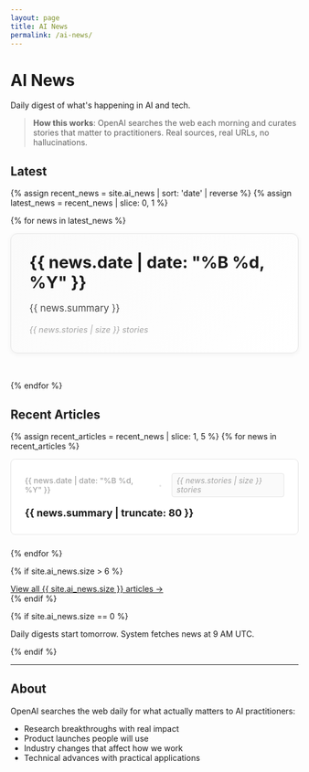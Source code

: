 ```yaml
---
layout: page
title: AI News
permalink: /ai-news/
---
```


# AI News

Daily digest of what's happening in AI and tech.

> **How this works**: OpenAI searches the web each morning and curates stories that matter to practitioners. Real sources, real URLs, no hallucinations.


## Latest

{% assign recent_news = site.ai_news | sort: 'date' | reverse %}
{% assign latest_news = recent_news | slice: 0, 1 %}

{% for news in latest_news %}
<div style="margin-bottom: 3rem;">
  <a href="{{ news.url | relative_url }}" style="text-decoration: none; display: block;">
    <div class="latest-news-highlight" style="background: linear-gradient(135deg, #fafafa 0%, white 100%); border: 1px solid #e5e5e5; border-radius: 12px; padding: 2rem; box-shadow: 0 2px 8px rgba(0, 0, 0, 0.05); transition: all 0.2s ease; cursor: pointer;" onmouseover="this.style.boxShadow='0 4px 12px rgba(0,0,0,0.1)'; this.style.transform='translateY(-2px)'" onmouseout="this.style.boxShadow='0 2px 8px rgba(0, 0, 0, 0.05)'; this.style.transform='translateY(0)'">
      <h2 style="margin-top: 0; margin-bottom: 1rem; font-size: 1.8rem; color: #1a1a1a;">{{ news.date | date: "%B %d, %Y" }}</h2>
      <div class="news-summary" style="color: #4a4a4a; margin-bottom: 1rem; font-size: 1.05rem; line-height: 1.5;">{{ news.summary }}</div>
      <div class="news-count" style="color: #a3a3a3; font-size: 0.9rem; font-style: italic;">{{ news.stories | size }} stories</div>
    </div>
  </a>
</div>
{% endfor %}


## Recent Articles

{% assign recent_articles = recent_news | slice: 1, 5 %}
{% for news in recent_articles %}
<div style="margin-bottom: 1.5rem;">
  <a href="{{ news.url | relative_url }}" style="text-decoration: none; display: block;">
    <div class="article-card" style="padding: 1.5rem; border: 1px solid #e5e5e5; border-radius: 8px; background: white; transition: all 0.2s ease; cursor: pointer;" onmouseover="this.style.boxShadow='0 4px 12px rgba(0,0,0,0.1)'; this.style.transform='translateY(-2px)'" onmouseout="this.style.boxShadow='none'; this.style.transform='translateY(0)'">
      <div class="article-meta" style="display: flex; justify-content: space-between; align-items: center; margin-bottom: 1rem; color: #a3a3a3; font-size: 0.85rem;">
        <span class="article-date" style="font-weight: 500;">{{ news.date | date: "%B %d, %Y" }}</span>
        <span class="article-separator" style="color: #e5e5e5; margin: 0 1rem; font-weight: 300; font-size: 0.8rem;">•</span>
        <span class="article-count" style="font-style: italic; background: #fafafa; padding: 0.25rem 0.5rem; border-radius: 4px; border: 1px solid #e5e5e5;">{{ news.stories | size }} stories</span>
      </div>
      <h3 style="margin: 0; font-size: 1.1rem; line-height: 1.4; color: #1a1a1a;">{{ news.summary | truncate: 80 }}</h3>
    </div>
  </a>
</div>
{% endfor %}

{% if site.ai_news.size > 6 %}
<div class="view-all-archive">
  <a href="/ai-news/archive/" class="archive-link">View all {{ site.ai_news.size }} articles →</a>
</div>
{% endif %}

{% if site.ai_news.size == 0 %}
<div class="no-news">
  <p>Daily digests start tomorrow. System fetches news at 9 AM UTC.</p>
</div>
{% endif %}

---

## About

OpenAI searches the web daily for what actually matters to AI practitioners:

- Research breakthroughs with real impact
- Product launches people will use
- Industry changes that affect how we work  
- Technical advances with practical applications